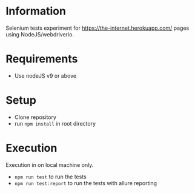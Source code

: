 # Information

Selenium tests experiment for https://the-internet.herokuapp.com/ pages using NodeJS/webdriverio.

# Requirements
* Use nodeJS v9 or above

# Setup

* Clone repository
* run `npm install` in root directory

# Execution
Execution in on local machine only.

* `npm run test` to run the tests
* `npm run test:report` to run the tests with allure reporting